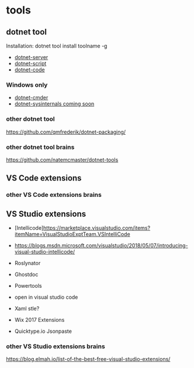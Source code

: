 # tools

## dotnet tool

Installation: dotnet tool install toolname -g

* [dotnet-server](https://github.com/natemcmaster/dotnet-serve)
* [dotnet-script](https://github.com/filipw/dotnet-script)
* [dotnet-code](https://github.com/EifelMono/dotnet-code)

### Windows only
* [dotnet-cmder](https://github.com/EifelMono/dotnet-cmder)
* [dotnet-sysinternals coming soon]()

### other dotnet tool

https://github.com/qmfrederik/dotnet-packaging/

### other dotnet tool brains

https://github.com/natemcmaster/dotnet-tools


## VS Code extensions

### other VS Code extensions brains

## VS Studio extensions

* [Intellicode]https://marketplace.visualstudio.com/items?itemName=VisualStudioExptTeam.VSIntelliCode
 * https://blogs.msdn.microsoft.com/visualstudio/2018/05/07/introducing-visual-studio-intellicode/
   
* Roslynator
* Ghostdoc
* Powertools
* open in visual studio code
* Xaml stle?
* Wix 2017 Extensions
* Quicktype.io Jsonpaste


### other VS Studio extensions brains

https://blog.elmah.io/list-of-the-best-free-visual-studio-extensions/

